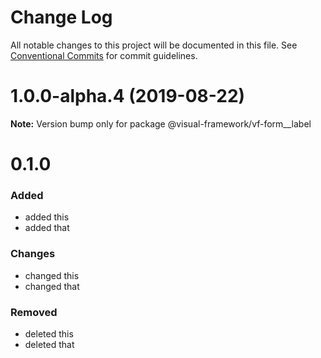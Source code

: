# Change Log

All notable changes to this project will be documented in this file.
See [Conventional Commits](https://conventionalcommits.org) for commit guidelines.

# 1.0.0-alpha.4 (2019-08-22)

**Note:** Version bump only for package @visual-framework/vf-form__label













































































































































# 0.1.0

### Added
- added this
- added that

### Changes

- changed this
- changed that

### Removed

- deleted this
- deleted that
